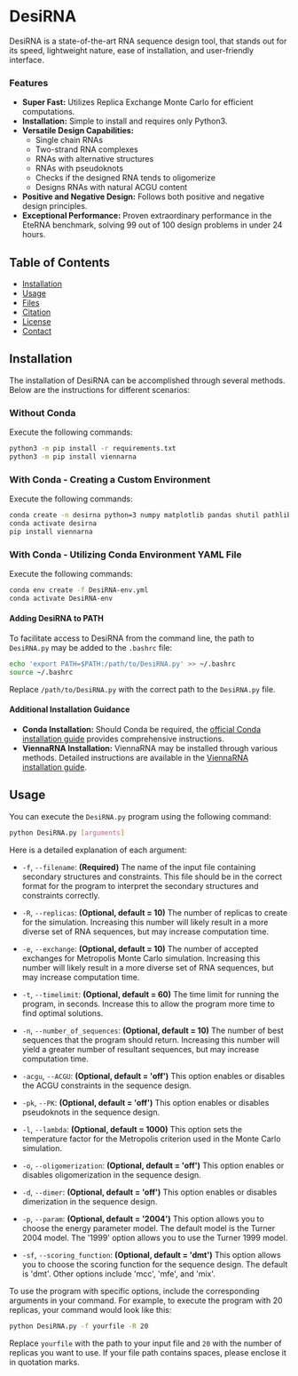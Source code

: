 # DesiRNA

DesiRNA is a state-of-the-art RNA sequence design tool, that stands out for its speed, lightweight nature, ease of installation, and user-friendly interface.

### Features
- **Super Fast:** Utilizes Replica Exchange Monte Carlo for efficient computations.
- **Installation:** Simple to install and requires only Python3.
- **Versatile Design Capabilities:**
  - Single chain RNAs
  - Two-strand RNA complexes
  - RNAs with alternative structures
  - RNAs with pseudoknots
  - Checks if the designed RNA tends to oligomerize
  - Designs RNAs with natural ACGU content
- **Positive and Negative Design:** Follows both positive and negative design principles.
- **Exceptional Performance:** Proven extraordinary performance in the EteRNA benchmark, solving 99 out of 100 design problems in under 24 hours.


## Table of Contents
- [Installation](#installation)
- [Usage](#usage)
- [Files](#files)
- [Citation](#citation)
- [License](#license)
- [Contact](#contact)


## Installation

The installation of DesiRNA can be accomplished through several methods. Below are the instructions for different scenarios:

### Without Conda

Execute the following commands:

```bash
python3 -m pip install -r requirements.txt
python3 -m pip install viennarna
```

### With Conda - Creating a Custom Environment

Execute the following commands:

```bash
conda create -n desirna python=3 numpy matplotlib pandas shutil pathlib
conda activate desirna
pip install viennarna
```

### With Conda - Utilizing Conda Environment YAML File

Execute the following commands:

```bash
conda env create -f DesiRNA-env.yml
conda activate DesiRNA-env
```

#### Adding DesiRNA to PATH

To facilitate access to DesiRNA from the command line, the path to `DesiRNA.py` may be added to the `.bashrc` file:

```bash
echo 'export PATH=$PATH:/path/to/DesiRNA.py' >> ~/.bashrc
source ~/.bashrc
```

Replace `/path/to/DesiRNA.py` with the correct path to the `DesiRNA.py` file.

#### Additional Installation Guidance

- **Conda Installation:** Should Conda be required, the [official Conda installation guide](https://docs.conda.io/projects/conda/en/latest/user-guide/install/index.html) provides comprehensive instructions.
- **ViennaRNA Installation:** ViennaRNA may be installed through various methods. Detailed instructions are available in the [ViennaRNA installation guide](https://www.tbi.univie.ac.at/RNA/#download).




## Usage

You can execute the `DesiRNA.py` program using the following command:

```bash
python DesiRNA.py [arguments]
```

Here is a detailed explanation of each argument:

- `-f`, `--filename`: **(Required)** The name of the input file containing secondary structures and constraints. This file should be in the correct format for the program to interpret the secondary structures and constraints correctly.

- `-R`, `--replicas`: **(Optional, default = 10)** The number of replicas to create for the simulation. Increasing this number will likely result in a more diverse set of RNA sequences, but may increase computation time.

- `-e`, `--exchange`: **(Optional, default = 10)** The number of accepted exchanges for Metropolis Monte Carlo simulation. Increasing this number will likely result in a more diverse set of RNA sequences, but may increase computation time.

- `-t`, `--timelimit`: **(Optional, default = 60)** The time limit for running the program, in seconds. Increase this to allow the program more time to find optimal solutions.

- `-n`, `--number_of_sequences`: **(Optional, default = 10)** The number of best sequences that the program should return. Increasing this number will yield a greater number of resultant sequences, but may increase computation time.

- `-acgu`, `--ACGU`: **(Optional, default = 'off')** This option enables or disables the ACGU constraints in the sequence design. 

- `-pk`, `--PK`: **(Optional, default = 'off')** This option enables or disables pseudoknots in the sequence design.

- `-l`, `--lambda`: **(Optional, default = 1000)** This option sets the temperature factor for the Metropolis criterion used in the Monte Carlo simulation. 

- `-o`, `--oligomerization`: **(Optional, default = 'off')** This option enables or disables oligomerization in the sequence design.

- `-d`, `--dimer`: **(Optional, default = 'off')** This option enables or disables dimerization in the sequence design.

- `-p`, `--param`: **(Optional, default = '2004')** This option allows you to choose the energy parameter model. The default model is the Turner 2004 model. The '1999' option allows you to use the Turner 1999 model.

- `-sf`, `--scoring_function`: **(Optional, default = 'dmt')** This option allows you to choose the scoring function for the sequence design. The default is 'dmt'. Other options include 'mcc', 'mfe', and 'mix'.

To use the program with specific options, include the corresponding arguments in your command. For example, to execute the program with 20 replicas, your command would look like this:

```bash
python DesiRNA.py -f yourfile -R 20
```

Replace `yourfile` with the path to your input file and `20` with the number of replicas you want to use. If your file path contains spaces, please enclose it in quotation marks.


